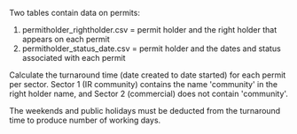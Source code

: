 
Two tables contain data on permits:
1. permitholder_rightholder.csv = permit holder and the right holder that appears on each permit
2. permitholder_status_date.csv = permit holder and the dates and status associated with each permit

Calculate the turnaround time (date created to date started) for each permit per sector. Sector 1 (IR community) contains the name 'community' in the right holder name, and Sector 2 (commercial) does not contain 'community'. 

The weekends and public holidays must be deducted from the turnaround time to produce number of working days.
